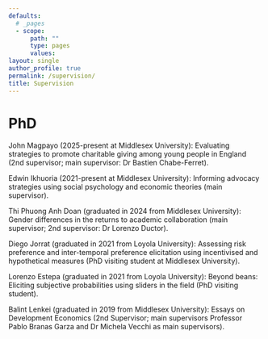```yaml
---
defaults:
  # _pages
  - scope:
      path: ""
      type: pages
      values:
layout: single
author_profile: true
permalink: /supervision/
title: Supervision
---
```

 
# PhD
 
John Magpayo (2025-present at Middlesex University): Evaluating strategies to promote charitable giving among young people in England (2nd supervisor; main supervisor: Dr Bastien Chabe-Ferret).

Edwin Ikhuoria (2021-present at Middlesex University): Informing advocacy strategies using social psychology and economic theories (main supervisor).

Thi Phuong Anh Doan (graduated in 2024 from Middlesex University): Gender differences in the returns to academic collaboration  (main supervisor; 2nd supervisor: Dr Lorenzo Ductor).

Diego Jorrat (graduated in 2021 from Loyola University): Assessing risk preference and inter-temporal preference elicitation using incentivised and hypothetical measures (PhD visiting student at Middlesex University).

Lorenzo Estepa (graduated in 2021 from Loyola University): Beyond beans: Eliciting subjective probabilities using sliders in the field (PhD visiting student).

Balint Lenkei (graduated in 2019 from Middlesex University): Essays on Development Economics (2nd Supervisor; main supervisors Professor Pablo Branas Garza and Dr Michela Vecchi as main supervisors).